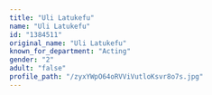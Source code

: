 ```yaml
---
title: "Uli Latukefu"
name: "Uli Latukefu"
id: "1384511"
original_name: "Uli Latukefu"
known_for_department: "Acting"
gender: "2"
adult: "false"
profile_path: "/zyxYWpO64oRVViVutloKsvr8o7s.jpg"
---
```

